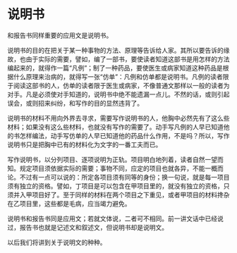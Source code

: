# 说明书

和报告书同样重要的应用文是说明书。

说明书的目的在把关于某一种事物的方法、原理等告诉给人家。其所以要告诉的缘故，也由于实际的需要，譬如，编了一部书，要使读者知道这部书是用怎样的方法编起来的，就得作一篇“凡例”；制了一种药品，要使医生或病家知道这种药品是根据什么原理来治病的，就得写一张“仿单”：凡例和仿单都是说明书。凡例的读者限于阅读这部书的人，仿单的读者限于医生或病家，不像普通文那样以一般的读者为对手。凡是必须使对手知道的，说明书中绝不能遗漏一点儿。不然的话，或则引起误会，或则招来纠纷，和写作的目的显然违背了。

说明书的材料不用向外界去寻求，需要写作说明书的人，他胸中必然先有了这么些材料；如果没有这么些材料，也就没有写作的需要了。动手写凡例的人早已知道他的书怎样编法，动手写仿单的人早已知道他的药品什么作用，不是吗？所以，写作说明书只是把胸中已有的材料化为文字的一番工夫而已。

写作说明书，以分列项目、逐项说明为正轨。项目明白地列着，读者自然一望而知。规定项目须依据实际的需要；事物不同，应定的项目也就各异，不能一概而论。不过有一点可以说的：所定各项目须有同等的身份；换一句说，就是每一项目须有独立的资格。譬如，丁项目是可以包含在甲项目里的，就没有独立的资格，只须并入甲项目好了。至于同样的材料在两个项目之下重见，或者甲项目的材料搀杂在乙项目里，这些都是毛病，应当竭力避免。

说明书和报告书同是应用文；若就文体说，二者可不相同。前一讲文话中已经说过，报告书也就是记述文和叙述文，但说明书却是说明文。

以后我们将讲到关于说明文的种种。